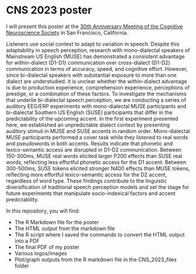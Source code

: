 # CNS 2023 poster

I will present this poster at the [30th Anniversary Meeting of the Cognitive Neuroscience Society](https://www.cogneurosociety.org/) in San Francisco, California.

Listeners use social context to adapt to variation in speech. Despite this adaptability in speech perception, research with mono-dialectal speakers of Mainstream US English (MUSE) has demonstrated a consistent advantage for within-dialect (D1-D1) communication over cross-dialect (D1-D2) communication in terms of accuracy, speed, and cognitive effort. However, since bi-dialectal speakers with substantial exposure to more than one dialect are understudied. it is unclear whether the within-dialect advantage is due to production experience, comprehension experience, perceptions of prestige, or a combination of these factors. To investigate the mechanisms that underlie bi-dialectal speech perception, we are conducting a series of auditory EEG/ERP experiments with mono-dialectal MUSE participants and bi-dialectal Southern US English (SUSE) participants that differ in the predictability of the upcoming accent. In the first experiment presented here, we established an unpredictable dialect context by presenting auditory stimuli in MUSE and SUSE accents in random order. Mono-dialectal MUSE participants performed a cover task while they listened to real words and pseudowords in both accents. Results indicate that phonetic and lexico-semantic access are disrupted in D1-D2 communication. Between 150-300ms, MUSE real words elicited larger P200 effects than SUSE real words, reflecting less effortful phonetic access for the D1 accent. Between 300-500ms, SUSE tokens elicited stronger N400 effects than MUSE tokens, reflecting more effortful lexico-semantic access for the D2 accent, regardless of word type. These findings contribute to the linguistic diversification of traditional speech perception models and set the stage for future experiments that manipulate socio-indexical factors and accent predictability.

In this repository, you will find:
- The R Markdown file for the poster
- The HTML output from the markdown file
- The R script where I saved the commands to convert the HTML output into a PDF
- The final PDF of my poster
- Various logos/images
- Plot/graph outputs from the R markdown file in the CNS_2023_files folder
